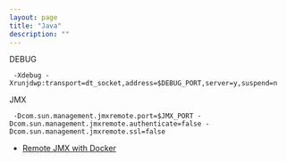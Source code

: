 ```yaml
---
layout: page
title: "Java"
description: ""
---
```








DEBUG
<pre><code> -Xdebug -Xrunjdwp:transport=dt_socket,address=$DEBUG_PORT,server=y,suspend=n </code></pre>

JMX
<pre><code> -Dcom.sun.management.jmxremote.port=$JMX_PORT -Dcom.sun.management.jmxremote.authenticate=false -Dcom.sun.management.jmxremote.ssl=false </code></pre>





* [Remote JMX with Docker](https://ptmccarthy.github.io/2014/07/24/remote-jmx-with-docker/
)



